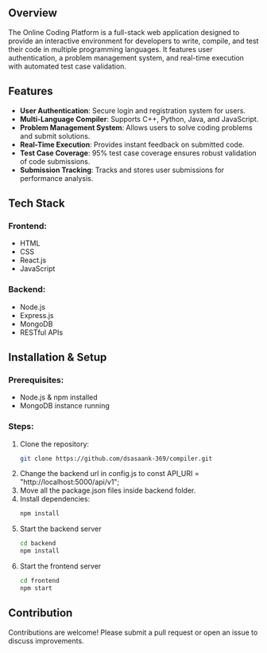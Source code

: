 ## Overview
The Online Coding Platform is a full-stack web application designed to provide an interactive environment for developers to write, compile, and test their code in multiple programming languages. It features user authentication, a problem management system, and real-time execution with automated test case validation.

## Features
- **User Authentication**: Secure login and registration system for users.
- **Multi-Language Compiler**: Supports C++, Python, Java, and JavaScript.
- **Problem Management System**: Allows users to solve coding problems and submit solutions.
- **Real-Time Execution**: Provides instant feedback on submitted code.
- **Test Case Coverage**: 95% test case coverage ensures robust validation of code submissions.
- **Submission Tracking**: Tracks and stores user submissions for performance analysis.

## Tech Stack
### Frontend:
- HTML
- CSS
- React.js
- JavaScript

### Backend:
- Node.js
- Express.js
- MongoDB
- RESTful APIs


## Installation & Setup
### Prerequisites:
- Node.js & npm installed
- MongoDB instance running

### Steps:
1. Clone the repository:
   ```bash
   git clone https://github.com/dsasaank-369/compiler.git
2. Change the backend url in config.js to const API_URI = "http://localhost:5000/api/v1";
3. Move all the package.json files inside backend folder.
4. Install dependencies:
   ```bash
   npm install
6. Start the backend server
   ```bash
   cd backend
   npm install
7. Start the frontend server
   ```bash
   cd frontend
   npm start

## Contribution
Contributions are welcome! Please submit a pull request or open an issue to discuss improvements.
